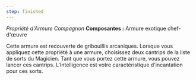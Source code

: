 ```yaml
---
step: finished
---
```

_Propriété d'Armure Compagnon_
__Composantes :__ Armure exotique chef-d'œuvre

Cette armure est recouverte de gribouillis arcaniques. Lorsque vous appliquez cette propriété à une armure, choisissez deux cantrips de la liste de sorts du Magicien. Tant que vous portez cette armure, vous pouvez lancer ces cantrips. L'Intelligence est votre caractéristique d'incantation pour ces sorts.